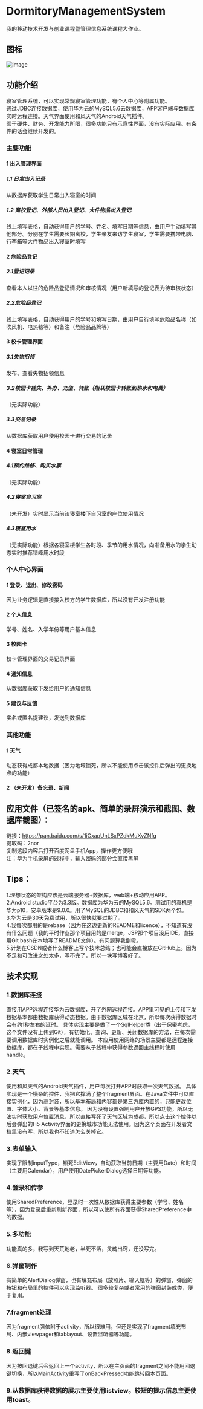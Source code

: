 # DormitoryManagementSystem
我的移动技术开发与创业课程暨管理信息系统课程大作业。

## 图标
![image](https://github.com/PolarisRisingWar/DormitoryManagementSystem/edit/master/app/src/main/res/mipmap-hdpi/ic_launcher.png)

## 功能介绍
寝室管理系统，可以实现常规寝室管理功能，有个人中心等附属功能。  
通过JDBC连接数据库，使用华为云的MySQL5.6云数据库，APP客户端与数据库实时远程连接。天气界面使用和风天气的Android天气插件。  
囿于硬件、财务、开发能力所限，很多功能只有示意性界面，没有实际应用。有条件的话会继续开发的。  
### 主要功能  
#### 1 出入管理界面
##### 1.1 日常出入记录
从数据库获取学生日常出入寝室的时间
##### 1.2 离校登记、外部人员出入登记、大件物品出入登记
线上填写表格，自动获得用户的学号、姓名、填写日期等信息，由用户手动填写其他部分。分别在学生需要长期离校，学生亲友来访学生寝室，学生需要携带电脑、行李箱等大件物品出入寝室时填写
#### 2 危险品登记
##### 2.1登记记录
查看本人以往的危险品登记情况和审核情况（用户新填写的登记表为待审核状态）
##### 2.2危险品登记
线上填写表格，自动获得用户的学号和填写日期，由用户自行填写危险品名称（如吹风机、电热毯等）和备注（危险品品牌等）
#### 3 校卡管理界面
##### 3.1失物招领
发布、查看失物招领信息
##### 3.2校园卡挂失、补办、充值、转账（指从校园卡转账到热水和电费）
（无实际功能）
##### 3.3交易记录
从数据库获取用户使用校园卡进行交易的记录
#### 4 寝室日常管理
##### 4.1预约维修、购买水票
（无实际功能）
##### 4.2寝室自习室
（未开发）实时显示当前该寝室楼下自习室的座位使用情况
##### 4.3寝室用水
（无实际功能）根据各寝室楼学生各时段、季节的用水情况，向准备用水的学生动态实时推荐错峰用水时段
### 个人中心界面
#### 1 登录、退出、修改密码
因为业务逻辑是直接接入校方的学生数据库，所以没有开发注册功能
#### 2 个人信息
学号、姓名、入学年份等用户基本信息
#### 3 校园卡
校卡管理界面的交易记录界面
#### 4 通知信息
从数据库获取下发给用户的通知信息
#### 5 建议与反馈
实名或匿名提建议，发送到数据库
### 其他功能
#### 1 天气
动态获得成都本地数据（因为地域锁死，所以不能使用点击该控件后弹出的更换地点的功能）
#### 2 （未开发）备忘录、新闻
 

## 应用文件（已签名的apk、简单的录屏演示和截图、数据库截图）：
链接：https://pan.baidu.com/s/1iCxapUnLSxPZdkMuXvZNfg  
提取码：2nor  
复制这段内容后打开百度网盘手机App，操作更方便哦  
注：华为手机录屏的过程中，输入密码的部分会直接黑屏 

## Tips：
1.理想状态的架构应该是云端服务器+数据库，web端+移动应用APP。    
2.Android studio平台为3.3版。数据库为华为云的MySQL5.6。测试用的真机是华为p10，安卓版本是9.0.0。用了MySQL的JDBC和和风天气的SDK两个包。  
3.华为云是30天免费试用，所以很快就要过期了。  
4.我每次都用的是rebase（因为在这边更新的README和licence），不知道有没有什么问题（我的平时作业那个项目用的是merge，JSP那个项目没用IDE，直接用Git bash在本地写了README文件）。有问题算我倒霉。  
5.计划在CSDN或者什么博客上写个技术总结；也可能会直接放在GitHub上。因为不足和可改进之处太多，写不完了，所以一块写博客好了。

## 技术实现
### 1.数据库连接
直接用APP远程连接华为云数据库，开了外网远程连接。APP里可见的上传和下发数据基本都由数据库获得动态数据。由于数据库区域在北京，所以每次获得数据时会有约1秒左右的延时。
具体实现主要是做了一个SqlHelper类（出于保密考虑，这个文件没有上传到Git），有初始化、查询、更新、关闭数据库的方法，在每次需要调用数据库时实例化之后就能调用。
本应用使用网络的场景主要都是远程连接数据库，都在子线程中实现。需要从子线程中获得参数返回主线程时使用handle。
### 2.天气
使用和风天气的Android天气插件，用户每次打开APP时获取一次天气数据。
具体实现是一个横条的控件，我把它撑满了整个fragment界面。在Java文件中可以直接实例化，因为高封装，所以基本布局和内容都是第三方库内置的，只能更改位置、字体大小、背景等基本信息。
因为没有设置强制用户开放GPS功能，所以无法实时获取用户位置消息，所以直接写死了天气区域为成都，所以点击这个控件以后会弹出的H5 Activity界面的更换城市功能无法使用。因为这个页面在开发者文档里没有写，所以我也不知道怎么关掉它。
### 3.表单输入
实现了限制inputType，锁死EditView，自动获取当前日期（主要用Date）和时间（主要用Calendar），用户使用DatePickerDialog选择日期等功能。
### 4.登录和传参
使用SharedPreference，登录时一次性从数据库获得主要参数（学号、姓名等），因为登录后重新刷新界面，所以可以使所有界面获得SharedPreference中的数据。
### 5.多功能
功能真的多，我写到天荒地老，半死不活，灵魂出窍，还没写完。
### 6.弹窗制作
有简单的AlertDialog弹窗，也有填充布局（放照片、输入框等）的弹窗，弹窗的按钮和布局里的控件可以实现监听器。
很多较复杂或者常用的弹窗封装成类，便于复用。
### 7.fragment处理
因为fragment强依附于activity，所以很难用，但还是实现了fragment填充布局、内嵌viewpager和tablayout、设置监听器等功能。
### 8.返回键
因为按回退键后会返回上一个activity，所以在主页面的fragment之间不能用回退键切换，所以MainActivity重写了onBackPressed功能跳转回本页面。
### 9.从数据库获得数据的展示主要使用listview。较短的提示信息主要使用toast。

